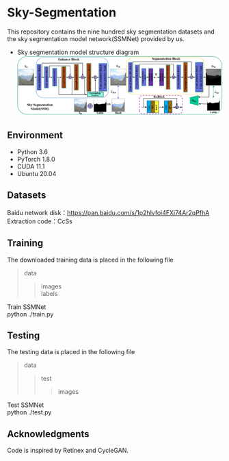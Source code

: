 # Sky-Segmentation
This repository  contains the nine hundred sky segmentation datasets and the sky segmentation model network(SSMNet) provided by us. <br>
* Sky segmentation model structure diagram<br>
![image](https://github.com/ChengChen-ai/Sky-Segmentation/blob/main/data/MAG/%E5%9B%BE%E7%89%871.png)  


## Environment
* Python 3.6 <br>
* PyTorch 1.8.0 <br>
* CUDA 11.1 <br>
* Ubuntu 20.04 <br>

## Datasets
Baidu network disk：https://pan.baidu.com/s/1p2hlvfoi4FXi74Ar2qPfhA 
Extraction code：CcSs

## Training
The downloaded training data is placed in the following file  
>data
>>images  
>>labels

Train SSMNet<br>
    python ./train.py


## Testing
The testing data is placed in the following file  
>data
>>test
>>>images  

Test SSMNet<br>
    python ./test.py

## Acknowledgments
Code is inspired by Retinex and CycleGAN.
